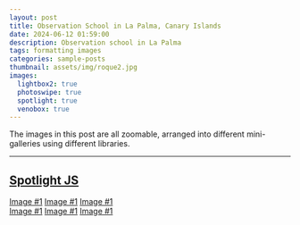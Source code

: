 ```yaml
---
layout: post
title: Observation School in La Palma, Canary Islands
date: 2024-06-12 01:59:00
description: Observation school in La Palma
tags: formatting images
categories: sample-posts
thumbnail: assets/img/roque2.jpg
images:
  lightbox2: true
  photoswipe: true
  spotlight: true
  venobox: true
---
```


The images in this post are all zoomable, arranged into different mini-galleries using different libraries.

---

## [Spotlight JS](https://nextapps-de.github.io/spotlight/)

<!-- Group 1 -->
<div class="spotlight-group">
    <a class="spotlight" href="assets/img/roque2.jpg" data-lightbox="roque-2" data-title="Roque 1">Image #1</a>
    <a class="spotlight" href="assets/img/roque1.jpg"data-lightbox="roque-1" data-title="Roque 2">Image #1</a>
    <a class="spotlight" href="assets/img/roque3.jpg"data-lightbox="roque-3" data-title="Roque 3">Image #1</a>
</div>
<!-- Group 2 -->
<div class="spotlight-group">
    <a class="spotlight" href="assets/img/roque2.jpg" data-lightbox="roque-2" data-title="Roque 1">Image #1</a>
    <a class="spotlight" href="assets/img/roque1.jpg"data-lightbox="roque-1" data-title="Roque 2">Image #1</a>
    <a class="spotlight" href="assets/img/roque3.jpg"data-lightbox="roque-3" data-title="Roque 3">Image #1</a>
</div>
